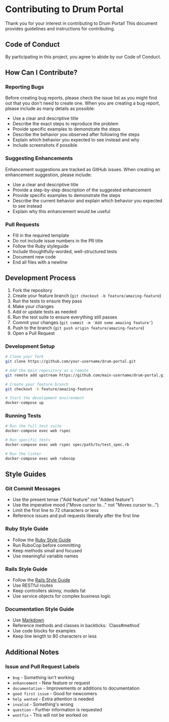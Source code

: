 # Contributing to Drum Portal

Thank you for your interest in contributing to Drum Portal! This document provides guidelines and instructions for contributing.

## Code of Conduct

By participating in this project, you agree to abide by our Code of Conduct.

## How Can I Contribute?

### Reporting Bugs

Before creating bug reports, please check the issue list as you might find out that you don't need to create one. When you are creating a bug report, please include as many details as possible:

- Use a clear and descriptive title
- Describe the exact steps to reproduce the problem
- Provide specific examples to demonstrate the steps
- Describe the behavior you observed after following the steps
- Explain which behavior you expected to see instead and why
- Include screenshots if possible

### Suggesting Enhancements

Enhancement suggestions are tracked as GitHub issues. When creating an enhancement suggestion, please include:

- Use a clear and descriptive title
- Provide a step-by-step description of the suggested enhancement
- Provide specific examples to demonstrate the steps
- Describe the current behavior and explain which behavior you expected to see instead
- Explain why this enhancement would be useful

### Pull Requests

- Fill in the required template
- Do not include issue numbers in the PR title
- Follow the Ruby styleguide
- Include thoughtfully-worded, well-structured tests
- Document new code
- End all files with a newline

## Development Process

1. Fork the repository
2. Create your feature branch (`git checkout -b feature/amazing-feature`)
3. Run the tests to ensure they pass
4. Make your changes
5. Add or update tests as needed
6. Run the test suite to ensure everything still passes
7. Commit your changes (`git commit -m 'Add some amazing feature'`)
8. Push to the branch (`git push origin feature/amazing-feature`)
9. Open a Pull Request

### Development Setup

```bash
# Clone your fork
git clone https://github.com/your-username/drum-portal.git

# Add the main repository as a remote
git remote add upstream https://github.com/main-username/drum-portal.git

# Create your feature branch
git checkout -b feature/amazing-feature

# Start the development environment
docker-compose up
```

### Running Tests

```bash
# Run the full test suite
docker-compose exec web rspec

# Run specific tests
docker-compose exec web rspec spec/path/to/test_spec.rb

# Run the linter
docker-compose exec web rubocop
```

## Style Guides

### Git Commit Messages

- Use the present tense ("Add feature" not "Added feature")
- Use the imperative mood ("Move cursor to..." not "Moves cursor to...")
- Limit the first line to 72 characters or less
- Reference issues and pull requests liberally after the first line

### Ruby Style Guide

- Follow the [Ruby Style Guide](https://github.com/rubocop/ruby-style-guide)
- Run RuboCop before committing
- Keep methods small and focused
- Use meaningful variable names

### Rails Style Guide

- Follow the [Rails Style Guide](https://github.com/rubocop/rails-style-guide)
- Use RESTful routes
- Keep controllers skinny, models fat
- Use service objects for complex business logic

### Documentation Style Guide

- Use [Markdown](https://guides.github.com/features/mastering-markdown/)
- Reference methods and classes in backticks: \`Class#method\`
- Use code blocks for examples
- Keep line length to 80 characters or less

## Additional Notes

### Issue and Pull Request Labels

- `bug` - Something isn't working
- `enhancement` - New feature or request
- `documentation` - Improvements or additions to documentation
- `good first issue` - Good for newcomers
- `help wanted` - Extra attention is needed
- `invalid` - Something's wrong
- `question` - Further information is requested
- `wontfix` - This will not be worked on
